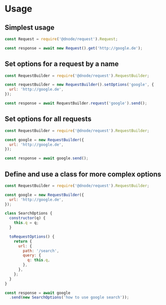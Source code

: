 # Usage

## Simplest usage

```javascript
const Request = require('@dnode/request').Request;

const response = await new Request().get('http://google.de');
```

## Set options for a request by a name

```javascript
const RequestBuilder = require('@dnode/request').RequestBuilder;

const requestBuilder = new RequestBuilder().setOptions('google', {
  url: 'http://google.de',
});

const response = await RequestBuilder.request('google').send();
```

## Set options for all requests

```javascript
const RequestBuilder = require('@dnode/request').RequestBuilder;

const google = new RequestBuilder({
  url: 'http://google.de',
});

const response = await google.send();
```

## Define and use a class for more complex options

```javascript
const RequestBuilder = require('@dnode/request').RequestBuilder;

const google = new RequestBuilder({
  url: 'http://google.de',
});

class SearchOptions {
  constructor(q) {
    this.q = q;
  }

  toRequestOptions() {
    return {
      url: {
        path: '/search',
        query: {
          q: this.q,
        },
      },
    };
  }
}

const response = await google
  .send(new SearchOptions('how to use google search'));
```
